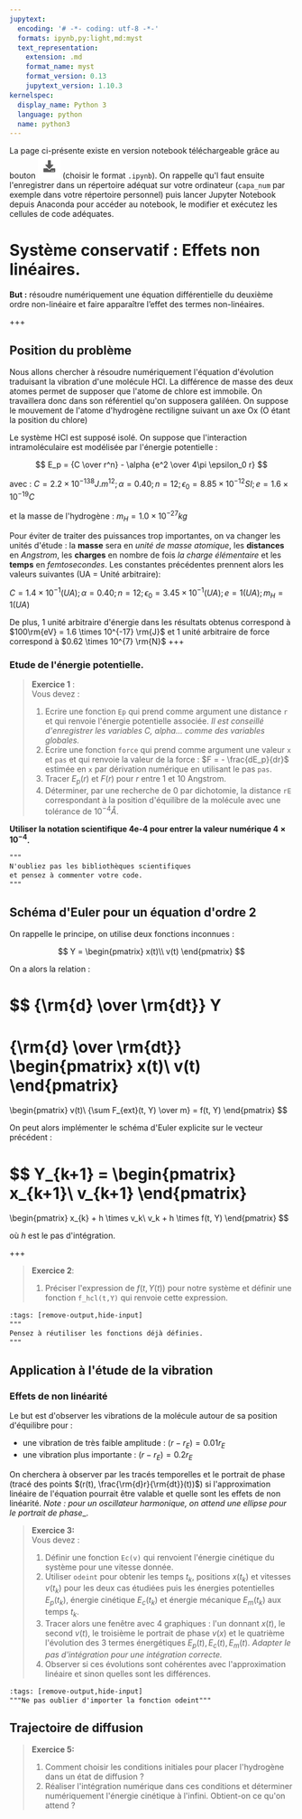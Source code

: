 ```yaml
---
jupytext:
  encoding: '# -*- coding: utf-8 -*-'
  formats: ipynb,py:light,md:myst
  text_representation:
    extension: .md
    format_name: myst
    format_version: 0.13
    jupytext_version: 1.10.3
kernelspec:
  display_name: Python 3
  language: python
  name: python3
---
```

La page ci-présente existe en version notebook téléchargeable grâce au bouton ![Bouton](./images/bouton_tl.png) (choisir le format `.ipynb`). On rappelle qu'l faut ensuite l'enregistrer dans un répertoire adéquat sur votre ordinateur (`capa_num` par exemple dans votre répertoire personnel) puis lancer Jupyter Notebook depuis Anaconda pour accéder au notebook, le modifier et exécutez les cellules de code adéquates.

# Système conservatif : Effets non linéaires.

__But :__  résoudre numériquement une équation différentielle du deuxième ordre non-linéaire et faire apparaître l’effet des termes non-linéaires.

+++

## Position du problème
Nous allons chercher à résoudre numériquement l'équation d'évolution traduisant la vibration d'une molécule HCl. La différence de masse des deux atomes permet de supposer que l'atome de chlore est immobile. On travaillera donc dans son référentiel qu'on supposera galiléen. On suppose le mouvement de l'atome d'hydrogène rectiligne suivant un axe Ox (O étant la position du chlore)

Le système HCl est supposé isolé. On suppose que l'interaction intramoléculaire est modélisée par l'énergie potentielle :

$$
E_p = {C \over r^n} - \alpha {e^2 \over 4\pi \epsilon_0 r}
$$

avec : $C = 2.2 \times 10^{-138} J.m^{12}; \alpha = 0.40; n = 12; \epsilon_0 = 8.85 \times 10^{-12} SI; e=1.6\times 10^{-19}C$

et la masse de l'hydrogène : $m_H = 1.0 \times 10^{-27} kg$

Pour éviter de traiter des puissances trop importantes, on va changer les unités d'étude : la __masse__ sera en _unité de masse atomique_, les __distances__ en _Angstrom_, les __charges__ en nombre de fois _la charge élémentaire_ et  les __temps__ en _femtosecondes_. Les constantes précédentes prennent alors les valeurs suivantes (UA = Unité arbitraire):

$C = 1.4 \times 10^{-1} (UA); \alpha = 0.40; n = 12; \epsilon_0 = 3.45 \times 10^{-1} (UA); e=1 (UA); m_H = 1 (UA)$

De plus, 1 unité arbitraire d'énergie dans les résultats obtenus correspond à $100\rm{eV} = 1.6 \times 10^{-17} \rm{J}$ et 1 unité arbitraire de force correspond à $0.62 \times 10^{7} \rm{N}$
+++

### Etude de l'énergie potentielle.

> __Exercice 1__ :  
> Vous devez :
> 1. Ecrire une fonction `Ep` qui prend comme argument une distance `r` et qui renvoie l'énergie potentielle associée. _Il est conseillé d'enregistrer les variables C, alpha... comme des variables globales._
> 2. Ecrire une fonction `force` qui prend comme argument une valeur `x` et `pas` et qui renvoie la valeur de la force : $F = - \frac{dE_p}{dr}$ estimée en `x` par dérivation numérique en utilisant le pas `pas`.
> 3. Tracer $E_p(r)$ et $F(r)$ pour $r$ entre 1 et 10 Angstrom.
> 3. Déterminer, par une recherche de 0 par dichotomie, la distance `rE` correspondant à la position d'équilibre de la molécule avec une tolérance de $10^{-4} \mathring{A}$.

__Utiliser la notation scientifique 4e-4 pour entrer la valeur numérique $4\times 10^{-4}$.__

```{code-cell} ipython3
"""
N'oubliez pas les bibliothèques scientifiques 
et pensez à commenter votre code.
"""
```

## Schéma d'Euler pour un équation d'ordre 2

On rappelle le principe, on utilise deux fonctions inconnues :

$$
Y = \begin{pmatrix}
x(t)\\
v(t)
\end{pmatrix}
$$

On a alors la relation :

$$
{\rm{d} \over \rm{dt}} Y
=
{\rm{d} \over \rm{dt}}
\begin{pmatrix}
x(t)\\
v(t)
\end{pmatrix}
=
\begin{pmatrix}
v(t)\\
{\sum F_{ext}(t, Y) \over m} = f(t, Y)
\end{pmatrix}
$$

On peut alors implémenter le schéma d'Euler explicite sur le vecteur précédent :

$$
Y_{k+1} =
\begin{pmatrix}
x_{k+1}\\
v_{k+1}
\end{pmatrix}
=
\begin{pmatrix}
x_{k} + h \times v_k\\
v_k + h \times f(t, Y)
\end{pmatrix}
$$

où $h$ est le pas d'intégration.

+++

> __Exercice 2__:
> 1. Préciser l'expression de $f(t,Y(t))$ pour notre système et définir une fonction `f_hcl(t,Y)` qui renvoie cette expression.

```{code-cell}
:tags: [remove-output,hide-input]
"""
Pensez à réutiliser les fonctions déjà définies.
"""
```

## Application à l'étude de la vibration

### Effets de non linéarité
Le but est d'observer les vibrations de la molécule autour de sa position d'équilibre pour :
* une vibration de très faible amplitude : $(r - r_E) = 0.01 r_E$
* une vibration plus importante : $(r - r_E) = 0.2 r_E$

On cherchera à observer par les tracés temporelles et le portrait de phase (tracé des points $(r(t), \frac{\rm{d}r}{\rm{dt}}(t))$) si l'approximation linéaire de l'équation pourrait être valable et quelle sont les effets de non linéarité. _Note : pour un oscillateur harmonique, on attend une ellipse pour le portrait de phase__.

> __Exercice 3:__  
> Vous devez :
> 1. Définir une fonction `Ec(v)` qui renvoient l'énergie cinétique du système pour une vitesse donnée.
> 2. Utiliser `odeint` pour obtenir les temps $t_k$, positions $x(t_k)$ et vitesses $v(t_k)$ pour les deux cas étudiées puis les énergies potentielles $E_p(t_k)$, énergie cinétique $E_c(t_k)$ et énergie mécanique $E_m(t_k)$ aux temps $t_k$.
> 3. Tracer alors une fenêtre avec 4 graphiques : l'un donnant $x(t)$, le second $v(t)$, le troisième le portrait de phase $v(x)$ et le quatrième l'évolution des 3 termes énergétiques $E_p(t), E_c(t), E_m(t)$. _Adapter le pas d'intégration pour une intégration correcte._
> 5. Observer si ces évolutions sont cohérentes avec l'approximation linéaire et sinon quelles sont les différences.

```{code-cell}
:tags: [remove-output,hide-input]
"""Ne pas oublier d'importer la fonction odeint"""

```

## Trajectoire de diffusion
> __Exercice 5:__  
> 1. Comment choisir les conditions initiales pour placer l'hydrogène dans un état de diffusion ?
> 2. Réaliser l'intégration numérique dans ces conditions et déterminer numériquement l'énergie cinétique à l'infini. Obtient-on ce qu'on attend ?

```{code-cell} ipython3

```

